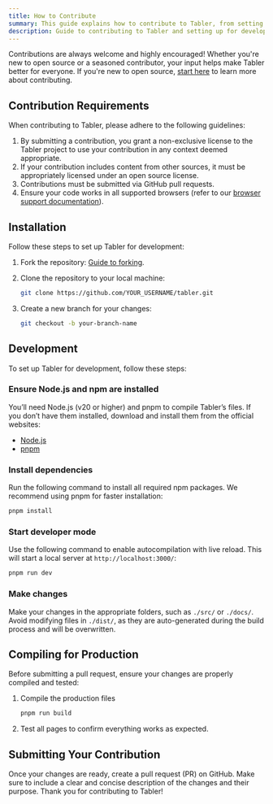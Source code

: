 ```yaml
---
title: How to Contribute
summary: This guide explains how to contribute to Tabler, from setting up a development environment to making and testing changes. It covers essential steps like forking the repository, installing dependencies, and submitting a pull request to help improve Tabler's features and functionality.
description: Guide to contributing to Tabler and setting up for development.
---
```


Contributions are always welcome and highly encouraged! Whether you're new to open source or a seasoned contributor, your input helps make Tabler better for everyone. If you're new to open source, [start here](https://opensource.guide/how-to-contribute/) to learn more about contributing.

## Contribution Requirements

When contributing to Tabler, please adhere to the following guidelines:

1. By submitting a contribution, you grant a non-exclusive license to the Tabler project to use your contribution in any context deemed appropriate.
2. If your contribution includes content from other sources, it must be appropriately licensed under an open source license.
3. Contributions must be submitted via GitHub pull requests.
4. Ensure your code works in all supported browsers (refer to our [browser support documentation](/img/ui/getting-started/browser-support)).

## Installation

Follow these steps to set up Tabler for development:

1. Fork the repository: [Guide to forking](https://docs.github.com/en/get-started/quickstart/fork-a-repo).

2. Clone the repository to your local machine:

   ```bash
   git clone https://github.com/YOUR_USERNAME/tabler.git
   ```

3. Create a new branch for your changes:

   ```bash
   git checkout -b your-branch-name
	```

## Development

To set up Tabler for development, follow these steps:

<div class="steps">

### Ensure Node.js and npm are installed

You’ll need Node.js (v20 or higher) and pnpm to compile Tabler’s files. If you don’t have them installed, download and install them from the official websites:

- [Node.js](https://nodejs.org/)
- [pnpm](https://pnpm.io/)

### Install dependencies

Run the following command to install all required npm packages. We recommend using pnpm for faster installation:

```bash
pnpm install
```

### Start developer mode

Use the following command to enable autocompilation with live reload. This will start a local server at `http://localhost:3000/`:

```bash
pnpm run dev
```

### Make changes

Make your changes in the appropriate folders, such as `./src/` or `./docs/`. Avoid modifying files in `./dist/`, as they are auto-generated during the build process and will be overwritten.
</div>

## Compiling for Production

Before submitting a pull request, ensure your changes are properly compiled and tested:

1. Compile the production files

	```bash
	pnpm run build
	```

2. Test all pages to confirm everything works as expected.

## Submitting Your Contribution

Once your changes are ready, create a pull request (PR) on GitHub. Make sure to include a clear and concise description of the changes and their purpose. Thank you for contributing to Tabler!